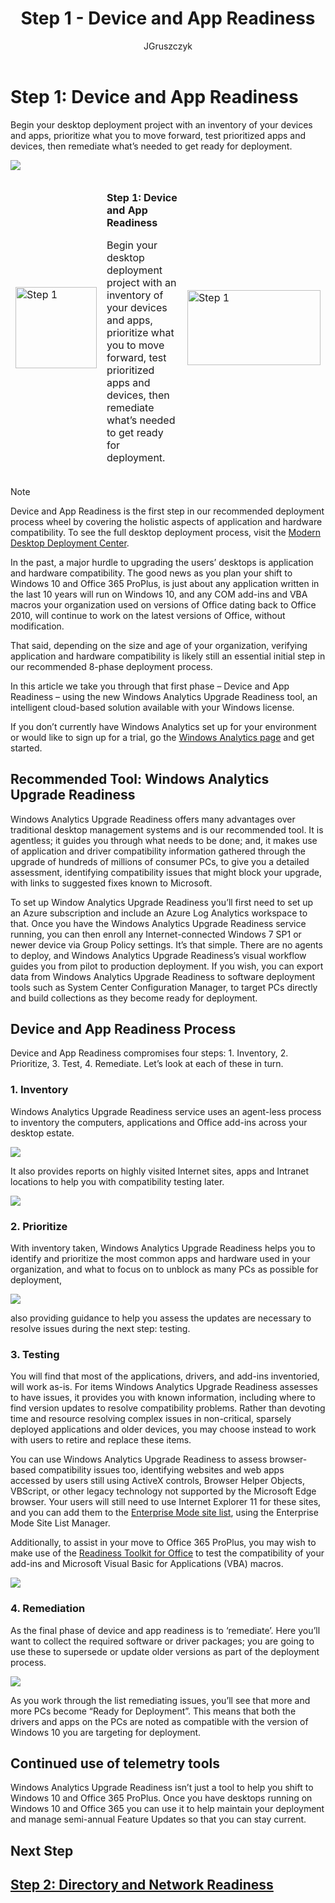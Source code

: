 ﻿---
title: Step 1 - Device and App Readiness
ms.author: jogruszc
author: JGruszczyk
manager: jemed
ms.date: 09/14/2018
ms.audience: ITPro
ms.topic: article
ms.service: o365-solutions
localization_priority: Priority
ms.collection: 
- Ent_O365
- Strat_O365_Enterprise
ms.custom: 
description: Learn how to assess device and app readiness in the environment.
---

# Step 1: Device and App Readiness

Begin your desktop deployment project with an inventory of your devices and apps, prioritize what you to move forward, test prioritized apps and devices, then remediate what’s needed to get ready for deployment.

![](media/step-1-device-and-app-readiness-media/step-1-device-and-app-readiness-media-1.png)

<table>
<thead>
<td><img src="media/desktop-deployment-center-home-media/desktop-deployment-center-home-media-3.png" alt="Step 1" height="130" width="130" /></td>
<td><p><strong>Step 1: Device and App Readiness</strong></p>
<p>Begin your desktop deployment project with an inventory of your devices and apps, prioritize what you to move forward, test prioritized apps and devices, then remediate what’s needed to get ready for deployment.</p></td>
<td><a href="https://aka.ms/ddev1" target="_blank"><img src="media/desktop-deployment-center-home-media/desktop-deployment-center-home-media-14.png" alt="Step 1" height="120" width="213" /></a></td>
</thead>
</table>

>[!NOTE]
>Device and App Readiness is the first step in our recommended deployment process wheel by covering the holistic aspects of application and hardware compatibility. To see the full desktop deployment process, visit the [Modern Desktop Deployment Center](https://aka.ms/mddhome).
>

In the past, a major hurdle to upgrading the users’ desktops is application and hardware compatibility. The good news as you plan your shift to Windows 10 and Office 365 ProPlus, is just about any application written in the last 10 years will run on Windows 10, and any COM add-ins and VBA macros your organization used on versions of Office dating back to Office 2010, will continue to work on the latest versions of Office, without modification.

That said, depending on the size and age of your organization, verifying application and hardware compatibility is likely still an essential initial step in our recommended 8-phase deployment process.

In this article we take you through that first phase – Device and App Readiness – using the new Windows Analytics Upgrade Readiness tool, an intelligent cloud-based solution available with your Windows license.

If you don’t currently have Windows Analytics set up for your environment or would like to sign up for a trial, go the [Windows Analytics page](http://www.aka.ms/windowsanalytics) and get started.

## Recommended Tool: Windows Analytics Upgrade Readiness

Windows Analytics Upgrade Readiness offers many advantages over traditional desktop management systems and is our recommended tool. It is agentless; it guides you through what needs to be done; and, it makes use of application and driver compatibility information gathered through the upgrade of hundreds of millions of consumer PCs, to give you a detailed assessment, identifying compatibility issues that might block your upgrade, with links to suggested fixes known to Microsoft.

To set up Window Analytics Upgrade Readiness you’ll first need to set up an Azure subscription and include an Azure Log Analytics workspace to that. Once you have the Windows Analytics Upgrade Readiness service running, you can then enroll any Internet-connected Windows 7 SP1 or newer device via Group Policy settings. It’s that simple. There are no agents to deploy, and Windows Analytics Upgrade Readiness’s visual workflow guides you from pilot to production deployment. If you wish, you can export data from Windows Analytics Upgrade Readiness to software deployment tools such as System Center Configuration Manager, to target PCs directly and build collections as they become ready for deployment.

## Device and App Readiness Process

Device and App Readiness compromises four steps: 1. Inventory, 2. Prioritize, 3. Test, 4. Remediate. Let’s look at each of these in turn.

### 1\. Inventory

Windows Analytics Upgrade Readiness service uses an agent-less process to inventory the computers, applications and Office add-ins across your desktop estate.

![](media/step-1-device-and-app-readiness-media/step-1-device-and-app-readiness-media-3.png)

It also provides reports on highly visited Internet sites, apps and Intranet locations to help you with compatibility testing later.

![](media/step-1-device-and-app-readiness-media/step-1-device-and-app-readiness-media-4.png)

### 2\. Prioritize

With inventory taken, Windows Analytics Upgrade Readiness helps you to identify and prioritize the most common apps and hardware used in your organization, and what to focus on to unblock as many PCs as possible for deployment,

![](media/step-1-device-and-app-readiness-media/step-1-device-and-app-readiness-media-5.png)

also providing guidance to help you assess the updates are necessary to resolve issues during the next step: testing.

### 3\. Testing

You will find that most of the applications, drivers, and add-ins inventoried, will work as-is. For items Windows Analytics Upgrade Readiness assesses to have issues, it provides you with known information, including where to find version updates to resolve compatibility problems. Rather than devoting time and resource resolving complex issues in non-critical, sparsely deployed applications and older devices, you may choose instead to work with users to retire and replace these items.

You can use Windows Analytics Upgrade Readiness to assess browser-based compatibility issues too, identifying websites and web apps accessed by users still using ActiveX controls, Browser Helper Objects, VBScript, or other legacy technology not supported by the Microsoft Edge browser. Your users will still need to use Internet Explorer 11 for these sites, and you can add them to the [Enterprise Mode site list](https://docs.microsoft.com/en-us/microsoft-edge/deploy/emie-to-improve-compatibility), using the Enterprise Mode Site List Manager.

Additionally, to assist in your move to Office 365 ProPlus, you may wish to make use of the [Readiness Toolkit for Office](https://docs.microsoft.com/en-us/deployoffice/use-the-readiness-toolkit-to-assess-application-compatibility-for-office-365-pro) to test the compatibility of your add-ins and Microsoft Visual Basic for Applications (VBA) macros.

![](media/step-1-device-and-app-readiness-media/step-1-device-and-app-readiness-media-6.png)

### 4\. Remediation

As the final phase of device and app readiness is to ‘remediate’. Here you’ll want to collect the required software or driver packages; you are going to use these to supersede or update older versions as part of the deployment process.

![](media/step-1-device-and-app-readiness-media/step-1-device-and-app-readiness-media-7.png)

As you work through the list remediating issues, you’ll see that more and more PCs become “Ready for Deployment”. This means that both the drivers and apps on the PCs are noted as compatible with the version of Windows 10 you are targeting for deployment.

## Continued use of telemetry tools

Windows Analytics Upgrade Readiness isn’t just a tool to help you shift to Windows 10 and Office 365 ProPlus. Once you have desktops running on Windows 10 and Office 365 you can use it to help maintain your deployment and manage semi-annual Feature Updates so that you can stay current.

## Next Step 

## [Step 2: Directory and Network Readiness](https://aka.ms/mdd2)